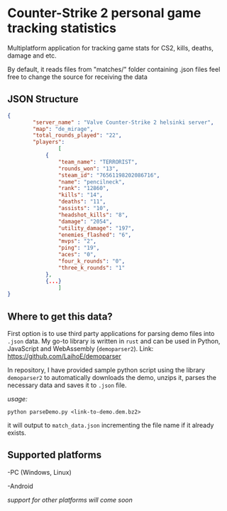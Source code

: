 # Counter-Strike 2 personal game tracking statistics

Multiplatform application for tracking game stats for CS2, kills, deaths, damage and etc.

By default, it reads files from "matches/" folder containing .json files feel free to change the source for receiving the data

## JSON Structure
```JSON
{
        "server_name" : "Valve Counter-Strike 2 helsinki server",
        "map": "de_mirage",
        "total_rounds_played": "22",
        "players": 
                [
            {
                "team_name": "TERRORIST",
                "rounds_won": "13",
                "steam_id": "76561198202086716",
                "name": "pencilneck",
                "rank": "12860",
                "kills": "14",
                "deaths": "11",
                "assists": "10",
                "headshot_kills": "8",
                "damage": "2054",
                "utility_damage": "197",
                "enemies_flashed": "6",
                "mvps": "2",
                "ping": "19",
                "aces": "0",
                "four_k_rounds": "0",
                "three_k_rounds": "1"
            },
            {...}
                ]
}
```

## Where to get this data?
First option is to use third party applications for parsing demo files into `.json` data. My go-to library is written in `rust` and can be used in Python, JavaScript and WebAssembly (`demoparser2`). Link: https://github.com/LaihoE/demoparser

In repository, I have provided sample python script using the library `demoparser2` to automatically downloads the demo, unzips it, parses the necessary data and saves it to `.json` file.

*usage:*
```terminal
python parseDemo.py <link-to-demo.dem.bz2>
```

it will output to `match_data.json` incrementing the file name if it already exists.

## Supported platforms

-PC (Windows, Linux)

-Android

*support for other platforms will come soon*
